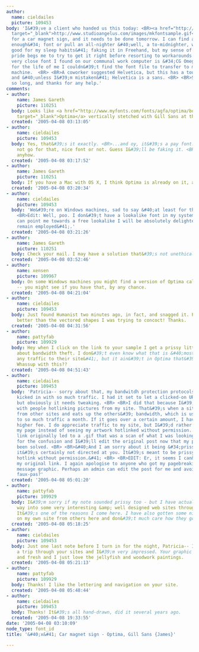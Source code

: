 ```yaml
---
author:
  name: cieldailes
  picture: 109453
body: 'I&#39;ve a client who handed us this today: <BR><a href="http://www.studioangelus.com/images/mkfontsample.gif"
  target="_blank">http://www.studioangelus.com/images/mkfontsample.gif</a> <BR>...
  for a car magnet sign, and it needs to be done tomorrow. I can find a &#34;close
  enough&#34; font or pull an all-nighter &#40;well, a to-midnighter, which isn&#39;t
  good for my sleep habits&#41; faking it in Freehand, but my sense of proffessional
  pride begs me to try to get it right before resorting to workarounds. <BR> <BR>A
  very close font I found on our communal work computer is &#34;CG Omega&#34; but
  for the life of me I couldn&#39;t find the font file to transfer to my own work
  machine.  <BR> <BR>A coworker suggested Helvetica, but this has a touch of serif
  and &#40;unless I&#39;m mistaken&#41; Helvetica is a sans. <BR> <BR>Sorry this got
  so long, and thanks for any help.'
comments:
- author:
    name: James Gareth
    picture: 110251
  body: Looks like <a href="http://www.myfonts.com/fonts/agfa/optima/bold/testdrive.html?s=MIKOS&amp;p=48"
    target="_blank">Optima</a> vertically stetched with Gill Sans at the bottom.
  created: '2005-04-08 03:13:05'
- author:
    name: cieldailes
    picture: 109453
  body: Yes, that&#39;s it exactly. <BR>...and oy, it&#39;s a pay font. My boss might
    not go for that, nice font or not. Guess I&#39;ll be faking it. <BR> <BR>Thanks
    anyhow.
  created: '2005-04-08 03:17:52'
- author:
    name: James Gareth
    picture: 110251
  body: If you have a Mac with OS X, I think Optima is already on it, as is Gill Sans.
  created: '2005-04-08 03:20:34'
- author:
    name: cieldailes
    picture: 109453
  body: 'We&#39;re on Windows machines, sad to say &#40;at least for this&#41;. <BR>
    <BR>Edit: Well, poo. I don&#39;t have a lookalike font in my system. If anyone
    can point me towards a free lookalike I will be absolutely delighted &#40;and
    remain employed&#41;.'
  created: '2005-04-08 03:21:26'
- author:
    name: James Gareth
    picture: 110251
  body: Check your mail. I may have a solution that&#39;s not unethical.
  created: '2005-04-08 03:52:46'
- author:
    name: xensen
    picture: 109967
  body: On some Windows machines you might find a version of Optima called Zapf Humanist
    -- you might see if you have that, by any chance.
  created: '2005-04-08 04:21:04'
- author:
    name: cieldailes
    picture: 109453
  body: Just found Humanist two minutes ago, in fact, and snagged it. Proving to be
    better than the vectored shapes I was trying to concoct! Thanks.
  created: '2005-04-08 04:31:56'
- author:
    name: pattyfab
    picture: 109929
  body: Hey when I click on the link to your sample I get a prissy little message
    about bandwidth theft. I don&#39;t even know what that is &#40;most people appreciate
    any traffic to their site&#41;, but it ain&#39;t in Optima that&#39;s for sure.
    Whassup with this??
  created: '2005-04-08 04:51:43'
- author:
    name: cieldailes
    picture: 109453
  body: 'Patricia-- sorry about that, my bandwitdh protection protocols must&#39;ve
    kicked in with so much traffic. I had it set to let a clicked-on URL work properly,
    but obviously it needs tweaking. <BR> <BR>I did that because I&#39;ve had problems
    with people hotlinking pictures from my site. That&#39;s when a site grabs pictures
    from other sites and eats up the others&#39; bandwidth, which is usually limited
    to so much traffic a month. If it goes over a certain amount, I have to pay a
    higher fee. I do appreciate traffic to my site, but I&#39;d rather they come to
    my page instead of seeing my artwork hotlinked without permission. <BR> <BR>The
    link originally led to a .gif that was a scan of what I was looking for. I apologise
    for the confusion and I&#39;ll edit the original post now that my problem&#39;s
    been solved. <BR> <BR>&#40;And I am sorry about it being &#34;prissy&#34; but
    it&#39;s certainly not directed at you. It&#39;s meant to be prissy to those who
    hotlink without permission.&#41; <BR> <BR>EDIT: Er, it seems I can&#39;t edit
    my original link. I again apologise to anyone who got my pagebreaking anti-hotlink
    message graphic. Perhaps an admin can edit the post for me and avoid any more
    faux-pas?'
  created: '2005-04-08 05:01:20'
- author:
    name: pattyfab
    picture: 109929
  body: I&#39;m sorry if my note sounded prissy too - but I have actually backed my
    way into some very interesting &amp; well designed web sites through this forum.
    It&#39;s one of the reasons I come here. I have also gotten some nice comments
    on my own site from others here and don&#39;t much care how they got to it.
  created: '2005-04-08 05:18:25'
- author:
    name: cieldailes
    picture: 109453
  body: Just one last note before I turn in for the night, Patricia-- I just took
    a trip through your sites and I&#39;m very impressed. Your graphic work is clever
    and fresh and I just love the jellyfish and woodwork paintings.
  created: '2005-04-08 05:21:13'
- author:
    name: pattyfab
    picture: 109929
  body: Thanks! I like the lettering and navigation on your site.
  created: '2005-04-08 05:48:44'
- author:
    name: cieldailes
    picture: 109453
  body: Thanks! It&#39;s all hand-drawn, did it several years ago.
  created: '2005-04-08 19:33:55'
date: '2005-04-08 03:10:09'
node_type: font_id
title: '&#40;x&#41; Car magnet sign - Optima, Gill Sans {James}'

---
```

